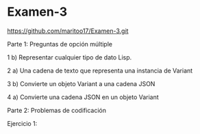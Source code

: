 # Examen-3
https://github.com/maritoo17/Examen-3.git

Parte 1: Preguntas de opción múltiple

1 b) Representar cualquier tipo de dato Lisp.

2 a) Una cadena de texto que representa una instancia de Variant

3 b) Convierte un objeto Variant a una cadena JSON

4 a) Convierte una cadena JSON en un objeto Variant

Parte 2: Problemas de codificación

Ejercicio 1: 
